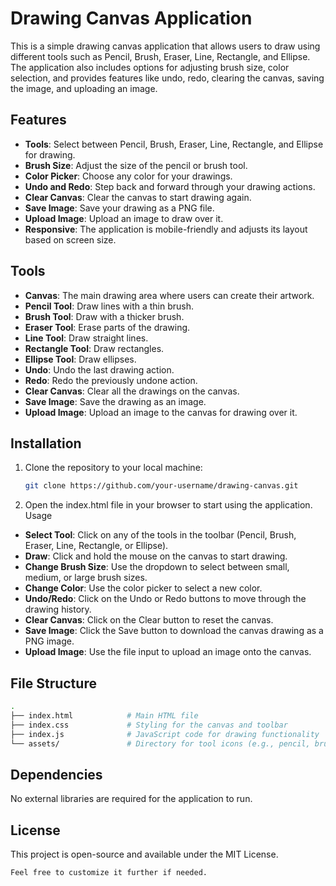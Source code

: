 # Drawing Canvas Application

This is a simple drawing canvas application that allows users to draw using different tools such as Pencil, Brush, Eraser, Line, Rectangle, and Ellipse. The application also includes options for adjusting brush size, color selection, and provides features like undo, redo, clearing the canvas, saving the image, and uploading an image.

## Features

- **Tools**: Select between Pencil, Brush, Eraser, Line, Rectangle, and Ellipse for drawing.
- **Brush Size**: Adjust the size of the pencil or brush tool.
- **Color Picker**: Choose any color for your drawings.
- **Undo and Redo**: Step back and forward through your drawing actions.
- **Clear Canvas**: Clear the canvas to start drawing again.
- **Save Image**: Save your drawing as a PNG file.
- **Upload Image**: Upload an image to draw over it.
- **Responsive**: The application is mobile-friendly and adjusts its layout based on screen size.

## Tools

- **Canvas**: The main drawing area where users can create their artwork.
- **Pencil Tool**: Draw lines with a thin brush.
- **Brush Tool**: Draw with a thicker brush.
- **Eraser Tool**: Erase parts of the drawing.
- **Line Tool**: Draw straight lines.
- **Rectangle Tool**: Draw rectangles.
- **Ellipse Tool**: Draw ellipses.
- **Undo**: Undo the last drawing action.
- **Redo**: Redo the previously undone action.
- **Clear Canvas**: Clear all the drawings on the canvas.
- **Save Image**: Save the drawing as an image.
- **Upload Image**: Upload an image to the canvas for drawing over it.

## Installation

1. Clone the repository to your local machine:

   ```bash
   git clone https://github.com/your-username/drawing-canvas.git

2. Open the index.html file in your browser to start using the application.
Usage
- **Select Tool**: Click on any of the tools in the toolbar (Pencil, Brush, Eraser, Line, Rectangle, or Ellipse).
- **Draw**: Click and hold the mouse on the canvas to start drawing.
- **Change Brush Size**: Use the dropdown to select between small, medium, or large brush sizes.
- **Change Color**: Use the color picker to select a new color.
- **Undo/Redo**: Click on the Undo or Redo buttons to move through the drawing history.
- **Clear Canvas**: Click on the Clear button to reset the canvas.
- **Save Image**: Click the Save button to download the canvas drawing as a PNG image.
- **Upload Image**: Use the file input to upload an image onto the canvas.

## File Structure

```bash
.
├── index.html            # Main HTML file
├── index.css             # Styling for the canvas and toolbar
├── index.js              # JavaScript code for drawing functionality
└── assets/               # Directory for tool icons (e.g., pencil, brush, eraser, etc.)
```

## Dependencies
No external libraries are required for the application to run.

## License
This project is open-source and available under the MIT License.

```bash
Feel free to customize it further if needed.
```
